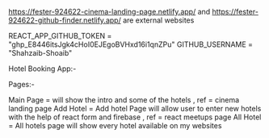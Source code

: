 https://fester-924622-cinema-landing-page.netlify.app/ and https://fester-924622-github-finder.netlify.app/ are external websites

REACT_APP_GITHUB_TOKEN = "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"
GITHUB_USERNAME = "Shahzaib-Shoaib"


Hotel Booking App:-

Pages:-

Main Page = will show the intro and some of the hotels , ref = cinema landing page
Add Hotel = Add hotel Page will allow user to enter new hotels with the help of react form and firebase , ref = react meetups page
All Hotel = All hotels page will show every hotel available on my websites